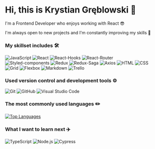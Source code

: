 # Hi, this is Krystian Gręblowski 👋

I'm a Frontend Developer who enjoys working with React 😎

I'm always open to new projects and I'm constantly improving my skills 💪

### My skillset includes 🛠️
<p>
<img alt="JavaScript" src="https://img.shields.io/badge/JavaScript-F7DF1E?logo=JavaScript&logoColor=white&style=flat" />
<img alt="React" src="https://img.shields.io/badge/React-61DAFB?logo=React&logoColor=white&style=flat" />
<img alt="React-Hooks" src="https://img.shields.io/badge/React Hooks-0088CC?logo=React&logoColor=white&style=flat" />
<img alt="React-Router" src="https://img.shields.io/badge/React Router-CA4245?logo=React&logoColor=white&style=flat" />
<img alt="Styled-components" src="https://img.shields.io/badge/Styled Components-DB7093?logo=styled-components&logoColor=white&style=flat" />
<img alt="Redux" src="https://img.shields.io/badge/Redux-764ABC?logo=Redux&logoColor=white&style=flat" />
<img alt="Redux-Saga" src="https://img.shields.io/badge/Redux Saga-999999?logo=Redux-Saga&logoColor=white&style=flat" />
<img alt="Axios" src="https://img.shields.io/badge/Axios-5A29E46?logo=Axios&logoColor=white&style=flat" />
<img alt="HTML" src="https://img.shields.io/badge/HTML-E34F26?logo=HTML5&logoColor=white&style=flat" />
<img alt="CSS" src="https://img.shields.io/badge/CSS-1572B6?logo=CSS3&logoColor=white&style=flat" />
<img alt="Grid" src="https://img.shields.io/badge/Grid-E61414?logo=CSS3&logoColor=white&style=flat" />
<img alt="Flexbox" src="https://img.shields.io/badge/Flexbox-7D00FF?logo=CSS3&logoColor=white&style=flat" />
<img alt="Markdown" src="https://img.shields.io/badge/Markdown-000000?logo=Markdown&logoColor=white&style=flat" />
<img alt="Trello" src="https://img.shields.io/badge/Trello-0052CC?logo=Trello&logoColor=white&style=flat" />
</p>

### Used version control and development tools ⚙️
<p>
<img alt="Git" src="https://img.shields.io/badge/Git-F05032?logo=Git&logoColor=white&style=flat" />
<img alt="GitHub" src="https://img.shields.io/badge/GitHub-181717?logo=GitHub&logoColor=white&style=flat" />
<img alt="Visual Studio Code" src="https://img.shields.io/badge/Visual Studio Code-007ACC?logo=Visual Studio Code&logoColor=white&style=flat" />
</p>

### The most commonly used languages ✏️

[![Top Languages](https://github-readme-stats.vercel.app/api/top-langs/?username=KrystianGreblowski&hide_title=true)](https://github.com/anuraghazra/github-readme-stats)

### What I want to learn next ✈️
<p>
<img alt="TypeScript" src="https://img.shields.io/badge/TypeScript-3178C6?logo=TypeScript&logoColor=white&style=flat" />
<img alt="Node.js" src="https://img.shields.io/badge/Node.js-5FA04E?logo=Node.js&logoColor=white&style=flat" />
<img alt="Cypress" src="https://img.shields.io/badge/Cypress-FF7200?logo=Cypress&logoColor=white&style=flat" />
</p>
